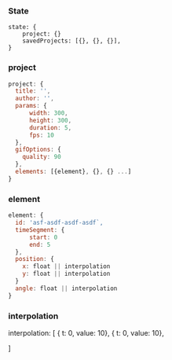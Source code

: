 ### State

```
state: {
    project: {}
    savedProjects: [{}, {}, {}],
}
```
### project

```javascript
project: {
  title: '',
  author: '',
  params: {
      width: 300,
      height: 300,
      duration: 5,
      fps: 10
  },
  gifOptions: {
    quality: 90
  },
  elements: [{element}, {}, {} ...]
}
```

### element

```javascript
element: {
  id: 'asf-asdf-asdf-asdf`,
  timeSegment: {
      start: 0
      end: 5
  },
  position: {
    x: float || interpolation
    y: float || interpolation
  }
  angle: float || interpolation
}
```
### interpolation
interpolation: [
    { t: 0, value: 10},
    { t: 0, value: 10},
    
]
